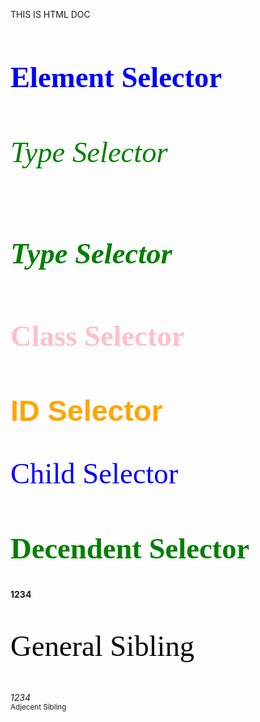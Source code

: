 <!DOCTYPE html>
<html>
	<head>
		<title>MY WEBPAGE</title>
		<style type="text/css">
			{*
				background-color:yellow;
				color:red;
				font-family:algerian;
				font-size:35pt;
			}
		</style>
		<style type="text/css">
			h4
			{
				color:blue;
				font-family:forte;
				font-size:35pt;
			}
		</style>
		<style type="text/css">
			h6,h5
			{
				color:green;
				font-family:chiller;
				font-size:35pt;
			}
		</style>
		<style type="text/css">
			.hdg
			{
				color:pink;
				font-family:forte;
				font-size:35pt;
			}
		</style>
		<style type="text/css">
			#hdg
			{
				color:orange;
				font-family:arial;
				font-size:35pt;
			}
		</style>
		<style type="text/css">
			div>p
			{
				color:blue;
				font-family:old english text mt;
				font-size:35pt;
			}
		</style>
		<style type="text/css">
			div h2
			{
				color:green;
				font-family:Bernard MT Condensed;
				font-size:35pt;
			}
		</style>
		<style type="text/css">
			div~pre
			{
				color:black;
				font-family:Buxton Sketch;
				font-size:35pt;
			}
		</style>
		<style type="text/css">
			i+small
			{
				color:brown;
				font-family:Broadway;
				font-size:35pt;
			}
		</style>
		<link rel="Stylesheet" type="text/css" href="Z:\Second Year\WT Lab\Style.css" />
	</head>
	<body>
		<p>THIS IS HTML DOC</p>
		<h4>Element Selector</h4>
		<h6>Type Selector</h6>
		<h5>Type Selector</h5>
		<h3 class="hdg">Class Selector</h3>
		<h1 id="hdg">ID Selector</h1>
		<div>
			<p>Child Selector</p>
			<h2>Decendent Selector</h2>
			<b>1234</b>
		</div>
		<pre>General Sibling</pre>
		<i>1234</i><br/>
		<small>Adjecent Sibling</small>
	</body>
</html>
